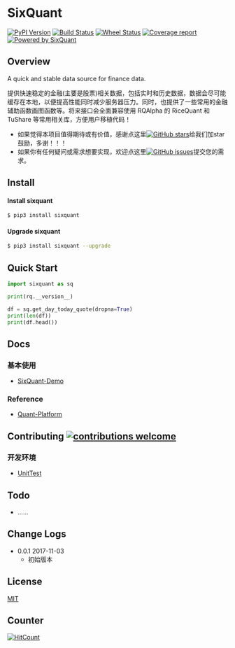 # SixQuant

[![PyPI Version](https://img.shields.io/pypi/v/sixquant.svg)](https://pypi.python.org/pypi/sixquant)
[![Build Status](https://img.shields.io/travis/SixQuant/sixquant/master.svg)](https://travis-ci.org/SixQuant/sixquant)
[![Wheel Status](https://img.shields.io/badge/wheel-yes-brightgreen.svg)](https://pypi.python.org/pypi/sixquant)
[![Coverage report](https://img.shields.io/codecov/c/github/SixQuant/sixquant/master.svg)](https://codecov.io/github/SixQuant/sixquant?branch=master)
[![Powered by SixQuant](https://img.shields.io/badge/powered%20by-SixQuant-orange.svg?style=flat&colorA=E1523D&colorB=007D8A)](https://sixquant.cn)

## Overview
A quick and stable data source for finance data.

提供快速稳定的金融(主要是股票)相关数据，包括实时和历史数据，数据会尽可能缓存在本地，以便提高性能同时减少服务器压力。同时，也提供了一些常用的金融辅助函数画图函数等。将来接口会全面兼容使用 RQAlpha 的 RiceQuant 和 TuShare 等常用相关库，方便用户移植代码！

- 如果觉得本项目值得期待或有价值，感谢点这里[![GitHub stars](https://img.shields.io/github/stars/SixQuant/sixquant.svg?style=social&label=Star&maxAge=2592000)](https://github.com/SixQuant/sixquant/stargazers/)给我们加star鼓励，多谢！！！
- 如果你有任何疑问或需求想要实现，欢迎点这里[![GitHub issues](https://img.shields.io/github/issues/SixQuant/sixquant.svg?maxAge=2592000)](https://github.com/SixQuant/sixquant/issues/)提交您的需求。

## Install

#### Install sixquant
```bash
$ pip3 install sixquant
```

#### Upgrade sixquant
```bash
$ pip3 install sixquant --upgrade
```

## Quick Start

```python
import sixquant as sq

print(rq.__version__)

df = sq.get_day_today_quote(dropna=True)
print(len(df))
print(df.head())
```

## Docs

### 基本使用
* [SixQuant-Demo](docs/demo/SixQuant-Demo.ipynb)

### Reference
* [Quant-Platform](docs/reference/Quant-Platform.md)

## Contributing [![contributions welcome](https://img.shields.io/badge/contributions-welcome-brightgreen.svg?style=flat)](https://github.com/SixQuant/sixquant/issues)

### 开发环境
* [UnitTest](docs/developer/unittest.md)

## Todo

* ......

## Change Logs
* 0.0.1 2017-11-03 
  - 初始版本

## License

[MIT](https://tldrlegal.com/license/mit-license)

## Counter
[![HitCount](http://hits.dwyl.io/SixQuant/sixquant.svg)](http://hits.dwyl.io/SixQuant/sixquant)
